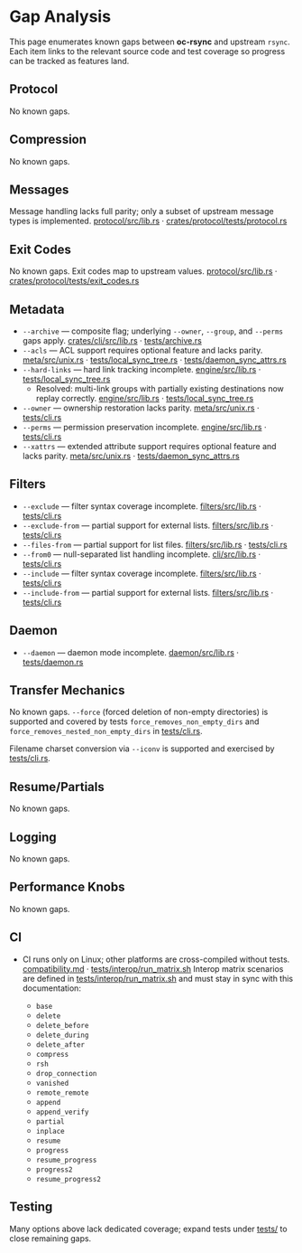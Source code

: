 # Gap Analysis

This page enumerates known gaps between **oc-rsync** and upstream
`rsync`. Each item links to the relevant source code and test
coverage so progress can be tracked as features land.

## Protocol
No known gaps.

## Compression
No known gaps.

## Messages
Message handling lacks full parity; only a subset of upstream message types is implemented. [protocol/src/lib.rs](../crates/protocol/src/lib.rs) · [crates/protocol/tests/protocol.rs](../crates/protocol/tests/protocol.rs)

## Exit Codes
No known gaps. Exit codes map to upstream values. [protocol/src/lib.rs](../crates/protocol/src/lib.rs) · [crates/protocol/tests/exit_codes.rs](../crates/protocol/tests/exit_codes.rs)

## Metadata
- `--archive` — composite flag; underlying `--owner`, `--group`, and `--perms` gaps apply. [crates/cli/src/lib.rs](../crates/cli/src/lib.rs) · [tests/archive.rs](../tests/archive.rs)
- `--acls` — ACL support requires optional feature and lacks parity. [meta/src/unix.rs](../crates/meta/src/unix.rs) · [tests/local_sync_tree.rs](../tests/local_sync_tree.rs) · [tests/daemon_sync_attrs.rs](../tests/daemon_sync_attrs.rs)
- `--hard-links` — hard link tracking incomplete. [engine/src/lib.rs](../crates/engine/src/lib.rs) · [tests/local_sync_tree.rs](../tests/local_sync_tree.rs)
    - Resolved: multi-link groups with partially existing destinations now replay correctly. [engine/src/lib.rs](../crates/engine/src/lib.rs) · [tests/local_sync_tree.rs](../tests/local_sync_tree.rs)
- `--owner` — ownership restoration lacks parity. [meta/src/unix.rs](../crates/meta/src/unix.rs) · [tests/cli.rs](../tests/cli.rs)
- `--perms` — permission preservation incomplete. [engine/src/lib.rs](../crates/engine/src/lib.rs) · [tests/cli.rs](../tests/cli.rs)
- `--xattrs` — extended attribute support requires optional feature and lacks parity. [meta/src/unix.rs](../crates/meta/src/unix.rs) · [tests/daemon_sync_attrs.rs](../tests/daemon_sync_attrs.rs)

## Filters
- `--exclude` — filter syntax coverage incomplete. [filters/src/lib.rs](../crates/filters/src/lib.rs) · [tests/cli.rs](../tests/cli.rs)
- `--exclude-from` — partial support for external lists. [filters/src/lib.rs](../crates/filters/src/lib.rs) · [tests/cli.rs](../tests/cli.rs)
- `--files-from` — partial support for list files. [filters/src/lib.rs](../crates/filters/src/lib.rs) · [tests/cli.rs](../tests/cli.rs)
- `--from0` — null-separated list handling incomplete. [cli/src/lib.rs](../crates/cli/src/lib.rs) · [tests/cli.rs](../tests/cli.rs)
- `--include` — filter syntax coverage incomplete. [filters/src/lib.rs](../crates/filters/src/lib.rs) · [tests/cli.rs](../tests/cli.rs)
- `--include-from` — partial support for external lists. [filters/src/lib.rs](../crates/filters/src/lib.rs) · [tests/cli.rs](../tests/cli.rs)

## Daemon
- `--daemon` — daemon mode incomplete. [daemon/src/lib.rs](../crates/daemon/src/lib.rs) · [tests/daemon.rs](../tests/daemon.rs)

## Transfer Mechanics

No known gaps. `--force` (forced deletion of non-empty directories) is supported and covered by tests `force_removes_non_empty_dirs` and `force_removes_nested_non_empty_dirs` in [tests/cli.rs](../tests/cli.rs).

Filename charset conversion via `--iconv` is supported and exercised by [tests/cli.rs](../tests/cli.rs).

## Resume/Partials

No known gaps.

## Logging
No known gaps.

## Performance Knobs
No known gaps.

## CI
- CI runs only on Linux; other platforms are cross-compiled without tests. [compatibility.md](compatibility.md) · [tests/interop/run_matrix.sh](../tests/interop/run_matrix.sh)
Interop matrix scenarios are defined in [tests/interop/run_matrix.sh](../tests/interop/run_matrix.sh) and must stay in sync with this documentation:

  - `base`
  - `delete`
  - `delete_before`
  - `delete_during`
  - `delete_after`
  - `compress`
  - `rsh`
  - `drop_connection`
  - `vanished`
  - `remote_remote`
  - `append`
  - `append_verify`
  - `partial`
  - `inplace`
  - `resume`
  - `progress`
  - `resume_progress`
  - `progress2`
  - `resume_progress2`

## Testing
Many options above lack dedicated coverage; expand tests under
[tests/](../tests) to close remaining gaps.

